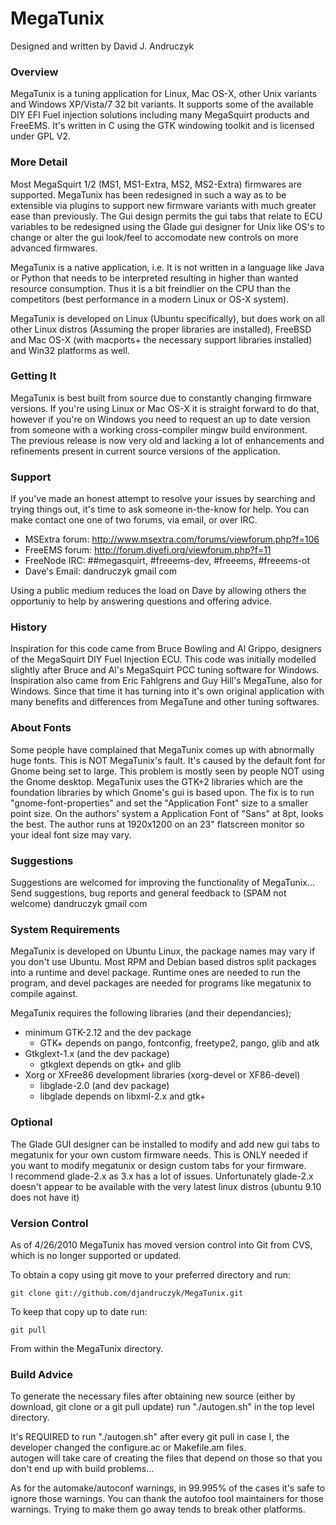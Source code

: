 # MegaTunix

Designed and written by David J. Andruczyk

### Overview

MegaTunix is a tuning application for Linux, Mac OS-X, other Unix variants and
Windows XP/Vista/7 32 bit variants. It supports some of the available DIY EFI
Fuel injection solutions including many MegaSquirt products and FreeEMS. It's
written in C using the GTK windowing toolkit and is licensed under GPL V2.

### More Detail

Most MegaSquirt 1/2 (MS1, MS1-Extra, MS2, MS2-Extra) firmwares are supported.
MegaTunix has been redesigned in such a way as to be extensible via plugins to
support new firmware variants with much greater ease than previously. The Gui
design permits the gui tabs that relate to ECU variables to be redesigned using
the Glade gui designer for Unix like OS's to change or alter the gui look/feel
to accomodate new controls on more advanced firmwares.

MegaTunix is a native application, i.e. It is not written in a language like
Java or Python that needs to be interpreted resulting in higher than wanted
resource consumption. Thus it is a bit freindlier on the CPU than the
competitors (best performance in a modern Linux or OS-X system).

MegaTunix is developed on Linux (Ubuntu specifically), but does work on all
other Linux distros (Assuming the proper libraries are installed), FreeBSD and
Mac OS-X (with macports+ the necessary support libraries installed) and Win32
platforms as well. 

### Getting It

MegaTunix is best built from source due to constantly changing firmware versions.
If you're using Linux or Mac OS-X it is straight forward to do that, however if
you're on Windows you need to request an up to date version from someone with a
working cross-compiler mingw build environment. The previous release is now very
old and lacking a lot of enhancements and refinements present in current source
versions of the application.

### Support

If you've made an honest attempt to resolve your issues by searching and trying
things out, it's time to ask someone in-the-know for help. You can make contact
one one of two forums, via email, or over IRC.

- MSExtra forum: http://www.msextra.com/forums/viewforum.php?f=106
- FreeEMS forum: http://forum.diyefi.org/viewforum.php?f=11
- FreeNode IRC: ##megasquirt, #freeems-dev, #freeems, #freeems-ot
- Dave's Email: dandruczyk <at> gmail <dot> com

Using a public medium reduces the load on Dave by allowing others the opportuniy
to help by answering questions and offering advice.

### History

Inspiration for this code came from Bruce Bowling and Al Grippo, 
designers of the MegaSquirt DIY Fuel Injection ECU.  This code was initially 
modelled slightly after Bruce and Al's MegaSquirt PCC tuning software 
for Windows.  Inspiration also came from Eric Fahlgrens and Guy Hill's
MegaTune, also for Windows.  Since that time it has turning into it's own
original application with many benefits and differences from MegaTune and
other tuning softwares.

### About Fonts

Some people have complained that MegaTunix comes up with abnormally
huge fonts.  This is NOT MegaTunix's fault.  It's caused by the default font
for Gnome being set to large.  This problem is mostly seen by people NOT 
using the Gnome desktop.   MegaTunix uses the GTK+2 libraries which are the 
foundation libraries by which Gnome's gui is based upon.  The fix is to run 
"gnome-font-properties" and set the "Application Font" size to a smaller 
point size.  On the authors' system a Application Font of "Sans" at 8pt, 
looks the best.  The author runs at 1920x1200 on an 23" flatscreen monitor 
so your ideal font size may vary.

### Suggestions

Suggestions are welcomed for improving the functionality of MegaTunix...
Send suggestions, bug reports and general feedback to (SPAM not welcome) 
dandruczyk <at> gmail <dot> com

### System Requirements

MegaTunix is developed on Ubuntu Linux, 
the package names may vary if you don't use Ubuntu.  Most RPM and Debian 
based distros split packages into a runtime and devel package.  Runtime 
ones are needed to run the program, and devel packages are needed for 
programs like megatunix to compile against.

MegaTunix requires the following libraries (and their dependancies);
- minimum GTK-2.12  and the dev package
  - GTK+ depends on pango, fontconfig, freetype2, pango, glib and atk
- Gtkglext-1.x (and the dev package)
  - gtkglext depends on gtk+ and glib
- Xorg or XFree86 development libraries (xorg-devel or XF86-devel)
  - libglade-2.0 (and dev package)
  - libglade depends on libxml-2.x and gtk+

### Optional

The Glade GUI designer can be installed to modify and add new gui tabs to
megatunix for your own custom firmware needs.  This is ONLY needed if you want
to modify megatunix or design custom tabs for your firmware.  
I recommend glade-2.x as 3.x has a lot of issues.  Unfortunately glade-2.x
doesn't appear to be available with the very latest linux distros (ubuntu 9.10
does not have it)

### Version Control

As of 4/26/2010 MegaTunix has moved version control into Git from CVS, which is
no longer supported or updated.

To obtain a copy using git move to your preferred directory and run:

	git clone git://github.com/djandruczyk/MegaTunix.git

To keep that copy up to date run:

	git pull

From within the MegaTunix directory.

### Build Advice

To generate the necessary files after obtaining new source (either by download,
git clone or a git pull update) run "./autogen.sh" in the top level directory.

It's REQUIRED to run "./autogen.sh" after every git pull 
in case I, the developer changed the configure.ac or Makefile.am files.  
autogen will take care of creating the files that depend on those so that 
you don't end up with build problems...

As for the automake/autoconf warnings,  in 99.995% of the cases it's safe
to ignore those warnings.  You can thank the autofoo tool maintainers for
those warnings.  Trying to make them go away tends to break other platforms.

